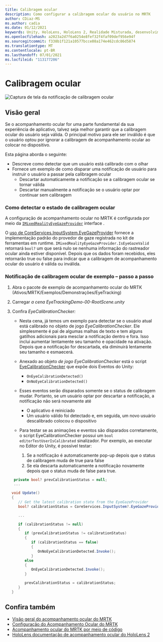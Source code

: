 ```yaml
---
title: Calibragem ocular
description: Como configurar a calibragem ocular do usuário no MRTK
author: CDiaz-MS
ms.author: cadia
ms.date: 01/12/2021
keywords: Unity, HoloLens, HoloLens 2, Realidade Misturada, desenvolvimento, MRTK, EyeTracking, Calibragem,
ms.openlocfilehash: a2023a2d7f6a0254e8fef32f4faf09def956e94f
ms.sourcegitcommit: f338b1f121a10577bcce08a174e462cdc86d5874
ms.translationtype: MT
ms.contentlocale: pt-BR
ms.lasthandoff: 07/01/2021
ms.locfileid: "113177206"
---
```

# <a name="eye-calibration"></a>Calibragem ocular

![Captura de tela da notificação de calibragem ocular](../../images/eye-tracking/mrtk_et_calibration_notification_example.jpg)

## <a name="overview"></a>Visão geral

Se o acompanhamento ocular for uma parte fundamental da sua experiência de aplicativo, talvez seja melhor garantir que a calibragem ocular do usuário seja válida.
O principal motivo para ele ser inválido é que o usuário optou por ignorar a calibragem de acompanhamento ocular ao colocar no dispositivo.

Esta página aborda o seguinte:

- Descreve como detectar que um usuário está calibrado com o olhar
- Fornece um exemplo de como disparar uma notificação de usuário para instruir o usuário a passar pela calibragem ocular
  - Descartar automaticamente a notificação se a calibragem ocular se tornar válida
  - Descartar manualmente a notificação se o usuário optar por continuar sem calibragem

### <a name="how-to-detect-the-eye-calibration-state"></a>Como detectar o estado de calibragem ocular

A configuração de acompanhamento ocular no MRTK é configurada por meio da [`IMixedRealityEyeGazeProvider`](xref:Microsoft.MixedReality.Toolkit.Input.IMixedRealityEyeGazeProvider) interface .

O [uso de CoreServices.InputSystem.EyeGazeProvider](eye-tracking-eye-gaze-provider.md) fornece a implementação padrão do provedor de gaze registrada no kit de ferramentas em runtime. `IMixedRealityEyeGazeProvider.IsEyeGazeValid` retornará `bool?` um que será nulo se nenhuma informação do rastreador ocular ainda estiver disponível.
Depois que os dados foram recebidos, eles retornarão true ou false para indicar que a calibragem de acompanhamento ocular do usuário é válida ou inválida.

### <a name="sample-eye-calibration-notification---step-by-step"></a>Notificação de calibragem ocular de exemplo – passo a passo

1. Abra o pacote de exemplo de acompanhamento ocular do MRTK (Ativos/MRTK/Exemplos/Demonstrações/EyeTracking)

2. Carregar _a cena EyeTrackingDemo-00-RootScene.unity_

3. Confira _EyeCalibrationChecker:_
   - Nesta cena, já temos um exemplo para detectar se o usuário atual está calibrado no objeto de jogo *_EyeCalibrationChecker_*.
Ele simplesmente é pai de algumas malhas de texto e tem alguns gatilhos adicionais para mesclar a notificação dentro e fora. Isso inclui aumentar lentamente seu tamanho e opacidade na ativação.
Depois que a notificação for descartada, ela diminuirá lentamente seu tamanho e esmaecerá.

   - Anexado ao objeto *_de jogo EyeCalibrationChecker_* está o script [EyeCalibrationChecker](xref:Microsoft.MixedReality.Toolkit.Examples.Demos.EyeTracking.EyeCalibrationChecker) que expõe dois Eventos do Unity:
      - `OnEyeCalibrationDetected()`
      - `OnNoEyeCalibrationDetected()`

   - Esses eventos serão disparados somente se o status de calibragem mudar. Portanto, se um usuário optar por descartar a notificação, a notificação não será novamente até
      - O aplicativo é reiniciado
      - Um usuário válido foi detectado e, em seguida, um novo usuário descalibrado colocou o dispositivo

   - Para testar se as animações e eventos são disparados corretamente, o script EyeCalibrationChecker possui um `bool editorTestUserIsCalibrated` sinalizador. Por exemplo, ao executar no Editor do Unity, é possível testar:
      1. Se a notificação é automaticamente pop-up depois que o status de calibragem muda de true para false
      1. Se ela descarta automaticamente a notificação novamente depois que o status muda de false para true.

```c#
    private bool? prevCalibrationStatus = null;
    ...

   void Update()
   {
      // Get the latest calibration state from the EyeGazeProvider
      bool? calibrationStatus = CoreServices.InputSystem?.EyeGazeProvider?.IsEyeCalibrationValid;

      ...

      if (calibrationStatus != null)
      {
         if (prevCalibrationStatus != calibrationStatus)
         {
            if (calibrationStatus == false)
            {
               OnNoEyeCalibrationDetected.Invoke();
            }
         else
         {
            OnEyeCalibrationDetected.Invoke();
         }

         prevCalibrationStatus = calibrationStatus;
      }
   }
```

## <a name="see-also"></a>Confira também

- [Visão geral do acompanhamento ocular do MRTK](eye-tracking-main.md)
- [Configuração do Acompanhamento Ocular do MRTK](eye-tracking-basic-setup.md)
- [Acompanhamento ocular do MRTK por meio de código](eye-tracking-eye-gaze-provider.md)
- [HoloLens documentação de acompanhamento ocular do HoloLens 2](/windows/mixed-reality/eye-tracking)
